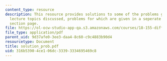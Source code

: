 ```yaml
---
content_type: resource
description: This resource provides solutions to some of the problems given for the
  lecture topics discussed, problems for which are given in a seperate file on the
  section page.
file: https://ol-ocw-studio-app-qa.s3.amazonaws.com/courses/18-155-differential-analysis-fall-2004/316b53904ce106dc33393334695469c8_solution_prob.pdf
file_type: application/pdf
parent_uid: 9d37afe0-3ee3-daa4-8c60-c9c4883b90d4
resourcetype: Document
title: solution_prob.pdf
uid: 316b5390-4ce1-06dc-3339-3334695469c8
---
```

